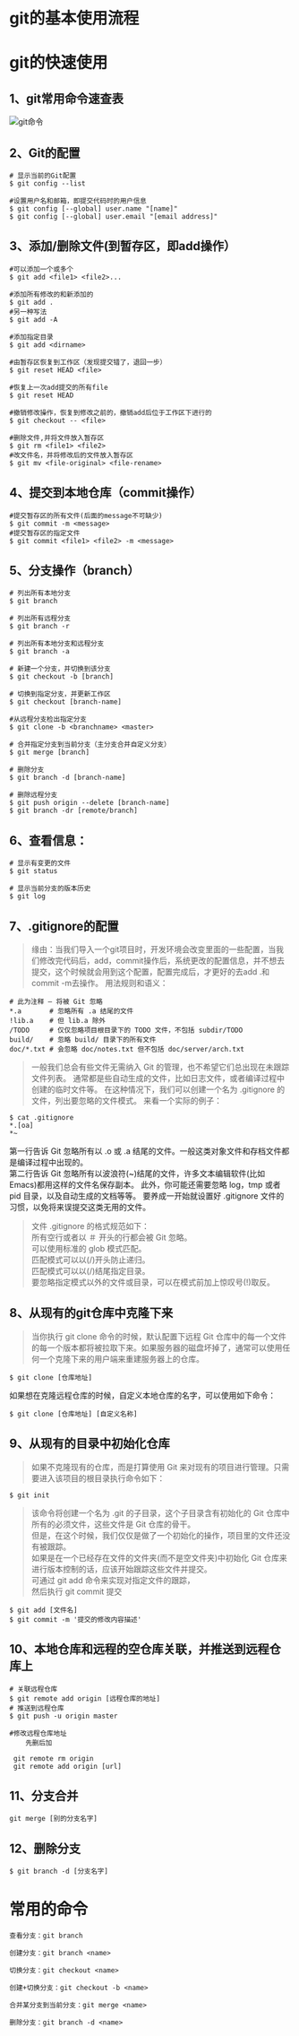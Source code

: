 # git的基本使用流程
# git的快速使用
## 1、git常用命令速查表
![](../../images/git/git.jpg 'git命令')

## 2、Git的配置
```shell
# 显示当前的Git配置
$ git config --list

#设置用户名和邮箱，即提交代码时的用户信息
$ git config [--global] user.name "[name]"
$ git config [--global] user.email "[email address]"
```
## 3、添加/删除文件(到暂存区，即add操作）
```shell
#可以添加一个或多个
$ git add <file1> <file2>...

#添加所有修改的和新添加的
$ git add .
#另一种写法
$ git add -A

#添加指定目录
$ git add <dirname>

#由暂存区恢复到工作区（发现提交错了，退回一步）
$ git reset HEAD <file>

#恢复上一次add提交的所有file
$ git reset HEAD

#撤销修改操作，恢复到修改之前的，撤销add后位于工作区下进行的
$ git checkout -- <file>

#删除文件,并将文件放入暂存区
$ git rm <file1> <file2>
#改文件名，并将修改后的文件放入暂存区
$ git mv <file-original> <file-rename>
```

## 4、提交到本地仓库（commit操作）
```shell
#提交暂存区的所有文件(后面的message不可缺少)
$ git commit -m <message>
#提交暂存区的指定文件
$ git commit <file1> <file2> -m <message>
```
## 5、分支操作（branch）
```shell
# 列出所有本地分支
$ git branch

# 列出所有远程分支
$ git branch -r

# 列出所有本地分支和远程分支
$ git branch -a

# 新建一个分支，并切换到该分支
$ git checkout -b [branch]

# 切换到指定分支，并更新工作区
$ git checkout [branch-name]

#从远程分支检出指定分支
$ git clone -b <branchname> <master>

# 合并指定分支到当前分支（主分支合并自定义分支）
$ git merge [branch]

# 删除分支
$ git branch -d [branch-name]

# 删除远程分支
$ git push origin --delete [branch-name]
$ git branch -dr [remote/branch]
```
## 6、查看信息：
```shell
# 显示有变更的文件
$ git status

# 显示当前分支的版本历史
$ git log
```
## 7、.gitignore的配置
>缘由：当我们导入一个git项目时，开发环境会改变里面的一些配置，当我们修改完代码后，add，commit操作后，系统更改的配置信息，并不想去提交，这个时候就会用到这个配置，配置完成后，才更好的去add .和commit -m去操作。
用法规则和语义：

```shell
# 此为注释 – 将被 Git 忽略
*.a       # 忽略所有 .a 结尾的文件
!lib.a    # 但 lib.a 除外
/TODO     # 仅仅忽略项目根目录下的 TODO 文件，不包括 subdir/TODO
build/    # 忽略 build/ 目录下的所有文件
doc/*.txt # 会忽略 doc/notes.txt 但不包括 doc/server/arch.txt
```


>一般我们总会有些文件无需纳入 Git 的管理，也不希望它们总出现在未跟踪文件列表。 通常都是些自动生成的文件，比如日志文件，或者编译过程中创建的临时文件等。 在这种情况下，我们可以创建一个名为 .gitignore 的文件，列出要忽略的文件模式。 来看一个实际的例子：

```shell
$ cat .gitignore
*.[oa]
*~
```
第一行告诉 Git 忽略所有以 .o 或 .a 结尾的文件。一般这类对象文件和存档文件都是编译过程中出现的。 <br>
第二行告诉 Git 忽略所有以波浪符(~)结尾的文件，许多文本编辑软件(比如 Emacs)都用这样的文件名保存副本。 此外，你可能还需要忽略 log，tmp 或者 pid 目录，以及自动生成的文档等等。 要养成一开始就设置好 .gitignore 文件的习惯，以免将来误提交这类无用的文件。

>文件 .gitignore 的格式规范如下：<br>
    所有空行或者以 ＃ 开头的行都会被 Git 忽略。<br>
    可以使用标准的 glob 模式匹配。<br>
    匹配模式可以以(/)开头防止递归。<br>
    匹配模式可以以(/)结尾指定目录。<br>
    要忽略指定模式以外的文件或目录，可以在模式前加上惊叹号(!)取反。<br>



## 8、从现有的git仓库中克隆下来
>当你执行 git clone 命令的时候，默认配置下远程 Git 仓库中的每一个文件的每一个版本都将被拉取下来。如果服务器的磁盘坏掉了，通常可以使用任何一个克隆下来的用户端来重建服务器上的仓库。

```shell
$ git clone [仓库地址]
```
如果想在克隆远程仓库的时候，自定义本地仓库的名字，可以使用如下命令：
```shell
$ git clone [仓库地址] [自定义名称]
```

## 9、从现有的目录中初始化仓库
>如果不克隆现有的仓库，而是打算使用 Git 来对现有的项目进行管理。只需要进入该项目的根目录执行命令如下：

```shell
$ git init
```
>该命令将创建一个名为 .git 的子目录，这个子目录含有初始化的 Git 仓库中所有的必须文件，这些文件是 Git 仓库的骨干。 <br>
>但是，在这个时候，我们仅仅是做了一个初始化的操作，项目里的文件还没有被跟踪。<br>
>如果是在一个已经存在文件的文件夹(而不是空文件夹)中初始化 Git 仓库来进行版本控制的话，应该开始跟踪这些文件并提交。<br>
>可通过 git add 命令来实现对指定文件的跟踪，<br>
>然后执行 git commit 提交

```shell
$ git add [文件名]
$ git commit -m '提交的修改内容描述'
```

## 10、本地仓库和远程的空仓库关联，并推送到远程仓库上

```shell
# 关联远程仓库
$ git remote add origin [远程仓库的地址]
# 推送到远程仓库
$ git push -u origin master

```

```shell
#修改远程仓库地址
    先删后加

 git remote rm origin
 git remote add origin [url]

```
## 11、分支合并

```shell
git merge [别的分支名字]
```

## 12、删除分支
```shell
$ git branch -d [分支名字]
```




# 常用的命令

    查看分支：git branch

    创建分支：git branch <name>

    切换分支：git checkout <name>

    创建+切换分支：git checkout -b <name>

    合并某分支到当前分支：git merge <name>

    删除分支：git branch -d <name>